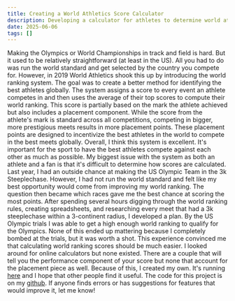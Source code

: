 ```yaml
---
title: Creating a World Athletics Score Calculator
description: Developing a calculator for athletes to determine world athletic scores.
date: 2025-06-06
tags: []
---
```


Making the Olympics or World Championships in track and field is hard. But it used to be relatively straightforward (at least in the US). All you had to do was run the world standard and get selected by the country you compete for. However, in 2019 World Athletics shook this up by introducing the world ranking system. The goal was to create a better method for identifying the best athletes globally. The system assigns a score to every event an athlete competes in and then uses the average of their top scores to compute their world ranking. This score is partially based on the mark the athlete achieved but also includes a placement component. While the score from the athlete's mark is standard across all competitions, competing in bigger, more prestigious meets results in more placement points. These placement points are designed to incentivize the best athletes in the world to compete in the best meets globally.
Overall, I think this system is excellent. It's important for the sport to have the best athletes compete against each other as much as possible. My biggest issue with the system as both an athlete and a fan is that it's difficult to determine how scores are calculated.
Last year, I had an outside chance at making the US Olympic Team in the 3k Steeplechase. However, I had not run the world standard and felt like my best opportunity would come from improving my world ranking. The question then became which races gave me the best chance at scoring the most points. After spending several hours digging through the world ranking rules, creating spreadsheets, and researching every meet that had a 3k steeplechase within a 3-continent radius, I developed a plan. By the US Olympic trials I was able to get a high enough world ranking to qualify for the Olympics. None of this ended up mattering because I completely bombed at the trials, but it was worth a shot.
This experience convinced me that calculating world ranking scores should be much easier. I looked around for online calculators but none existed. There are a couple that will tell you the performance component of your score but none that account for the placement piece as well. Because of this, I created my own. It's running [here](https://derekjohnsonva.github.io/world_athletics_points_calculator/) and I hope that other people find it useful. The code for this project is on my [github](https://github.com/derekjohnsonva/world_athletics_points_calculator). If anyone finds errors or has suggestions for features that would improve it, let me know!
